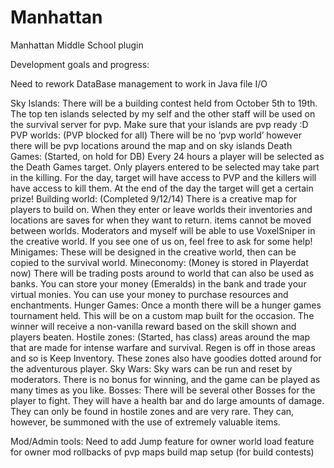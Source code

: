 Manhattan
=========

Manhattan Middle School plugin

Development goals and progress:

Need to rework DataBase management to work in Java file I/O 

Sky Islands:
There will be a building contest held from October 5th to 19th. The top ten islands selected by my self and the other staff will be used on the survival server for pvp. Make sure that your islands are pvp ready :D
PVP worlds: (PVP blocked for all)
There will be no ‘pvp world’ however there will be pvp locations around the map and on sky islands
Death Games: (Started, on hold for DB)
Every 24 hours a player will be selected as the Death Games target. Only players entered to be selected may take part in the killing. For the day, target will have access to PVP and the killers will have access to kill them. At the end of the day the target will get a certain prize!
Building world: (Completed 9/12/14)
There is a creative map for players to build on. When they enter or leave worlds their inventories and locations are saves for when they want to return. items cannot be moved between worlds. Moderators and myself will be able to use VoxelSniper in the creative world. If you see one of us on, feel free to ask for some help!
Minigames: 
These will be designed in the creative world, then can be copied to the survival world.
Mineconomy: (Money is stored in Playerdat now)
There will be trading posts around to world that can also be used as banks. You can store your money (Emeralds) in the bank and trade your virtual monies. You can use your money to purchase resources and enchantments.
Hunger Games:
Once a month there will be a hunger games tournament held. This will be on a custom map built for the occasion. The winner will receive a non-vanilla reward based on the skill shown and players beaten.
Hostile zones: (Started, has class)
areas around the map that are made for intense warfare and survival. Regen is off in those areas and so is Keep Inventory. These zones also have goodies dotted around for the adventurous player.
Sky Wars:
Sky wars can be run and reset by moderators. There is no bonus for winning, and the game can be played as many times as you like.
Bosses:
There will be several other Bosses for the player to fight. They will have a health bar and do large amounts of damage. They can only be found in hostile zones and are very rare. They can, however, be summoned with the use of extremely valuable items. 


Mod/Admin tools:
Need to add Jump feature for owner
world load feature for owner
mod rollbacks of pvp maps
build map setup (for build contests)

